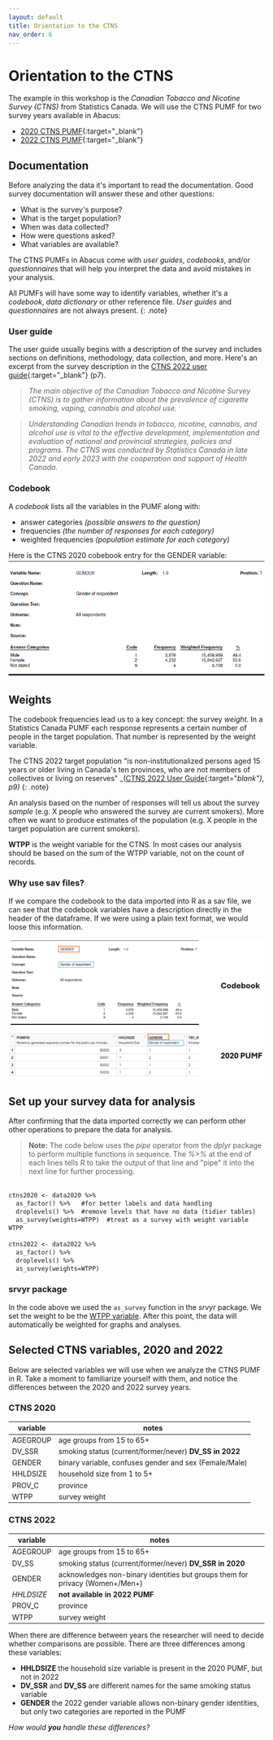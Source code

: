 ```yaml
---
layout: default
title: Orientation to the CTNS 
nav_order: 6
---
```

# Orientation to the CTNS 

The example in this workshop is the _Canadian Tobacco and Nicotine Survey (CTNS)_ from Statistics Canada. We will use the CTNS PUMF for two survey years available in Abacus:

- [2020 CTNS PUMF](https://hdl.handle.net/11272.1/AB2/UYC0Z8){:target="_blank"}
- [2022 CTNS PUMF](https://hdl.handle.net/11272.1/AB2/PWWFK3){:target="_blank"}


## Documentation
Before analyzing the data it's important to read the documentation. Good survey documentation will answer these and other questions:

- What is the survey's purpose? 
- What is the target population?
- When was data collected?
- How were questions asked?
- What variables are available?

The CTNS PUMFs in Abacus come with _user guides_, _codebooks_, and/or _questionnaires_ that will help you interpret the data and avoid mistakes in your analysis.

All PUMFs will have some way to identify variables, whether it's a _codebook_, _data dictionary_ or other reference file. _User guides_ and _questionnaires_ are not always present.
{: .note}

### User guide
The user guide usually begins with a description of the survey and includes sections on definitions, methodology, data collection, and more. Here's an excerpt from the survey description in the [CTNS 2022 user guide](https://hdl.handle.net/11272.1/AB2/PWWFK3/QCE9VZ){:target="_blank"} (p7).

> _The main objective of the Canadian Tobacco and Nicotine Survey (CTNS) is to gather information about the prevalence of cigarette smoking, vaping, cannabis and alcohol use._

> _Understanding Canadian trends in tobacco, nicotine, cannabis, and alcohol use is vital to the effective development, implementation and evaluation of national and provincial strategies, policies and programs. The CTNS was conducted by Statistics Canada in late 2022 and early 2023 with the cooperation and support of Health Canada._

### Codebook
A _codebook_ lists all the variables in the PUMF along with:

- answer categories _(possible answers to the question)_
- frequencies _(the number of responses for each category)_
- weighted frequencies _(population estimate for each category)_

Here is the CTNS 2020 cobebook entry for the GENDER variable:
![CTNS 2020 codebook, Gender variable](images/gender_2020.png)


## Weights
The codebook frequencies lead us to a key concept: the survey *weight*. In a Statistics Canada PUMF each response represents a certain number of people in the target population. That number is represented by the weight variable.

The CTNS 2022 target population "is non-institutionalized persons aged 15 years or older living in Canada's ten provinces, who are not members of collectives or living on reserves" _([CTNS 2022 User Guide](https://hdl.handle.net/11272.1/AB2/PWWFK3/QCE9VZ){:target="_blank"}, p9)_
{: .note}

An analysis based on the number of responses will tell us about the survey _sample_ (e.g. X people who answered the survey are current smokers). More often we want to produce estimates of the population (e.g. X people in the target population are current smokers).


**WTPP** is the weight variable for the CTNS. In most cases our analysis should be based on the _sum_ of the WTPP variable, not on the count of records.  

### Why use sav files?

If we compare the codebook to the data imported into R as a sav file, we can see that the codebook variables have a description directly in the header of the dataframe. If we were using a plain text format, we would loose this information.

![](images/codebook_and_data.png)

## Set up your survey data for analysis

After confirming that the data imported correctly we can perform other other operations to prepare the data for analysis.

> **Note:** The code below uses the *pipe* operator from the *dplyr* package to perform multiple functions in sequence. The *%\>%* at the end of each lines tells R to take the output of that line and "pipe" it into the next line for further processing.

```{r}

ctns2020 <- data2020 %>%
  as_factor() %>%   #for better labels and data handling
  droplevels() %>%  #remove levels that have no data (tidier tables)
  as_survey(weights=WTPP)  #treat as a survey with weight variable WTPP
  
ctns2022 <- data2022 %>%
  as_factor() %>% 
  droplevels() %>%  
  as_survey(weights=WTPP) 

```

### srvyr package

In the code above we used the `as_survey` function in the *srvyr* package. We set the weight to be the [WTPP variable](https://ubc-library-rc.github.io/r-microdata/content/orientation_ctns.html#weights). After this point, the data will automatically be weighted for graphs and analyses.



## Selected CTNS variables, 2020 and 2022
Below are selected variables we will use when we analyze the CTNS PUMF in R. Take a moment to familiarize yourself with them, and notice the differences between the 2020 and 2022 survey years. 

### CTNS 2020

| variable | notes                                                  |
|----------|--------------------------------------------------------|
| AGEGROUP | age groups from 15 to 65+                              |
| DV_SSR   | smoking status (current/former/never) **DV_SS in 2022**  |
| GENDER   | binary variable, confuses gender and sex (Female/Male) |
| HHLDSIZE | household size from 1 to 5+                            |
| PROV_C   | province                                               |
| WTPP     | survey weight                                          |

### CTNS 2022

| variable   | notes                                                                        |
|------------------------|------------------------------------------------|
| AGEGROUP   | age groups from 15 to 65+                                                    |
| DV_SS      | smoking status (current/former/never) **DV_SSR in 2020**                       |
| GENDER     | acknowledges non-binary identities but groups them for privacy (Women+/Men+) |
| *HHLDSIZE* | **not available in 2022 PUMF**                                                 |
| PROV_C     | province                                                                     |
| WTPP       | survey weight                                          |

When there are difference between years the researcher will need to decide whether comparisons are possible. There are three differences among these variables:
- **HHLDSIZE** the household size variable is present in the 2020 PUMF, but not in 2022
- **DV_SSR** and **DV_SS** are different names for the same smoking status variable
- **GENDER** the 2022 gender variable allows non-binary gender identities, but only two categories are reported in the PUMF 

_How would **you** handle these differences?_
